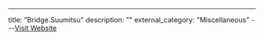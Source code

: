 ---
title: "Bridge.Suumitsu"
description: ""
external_category: "Miscellaneous"
---[Visit Website](https://bridge.suumitsu.eu)

